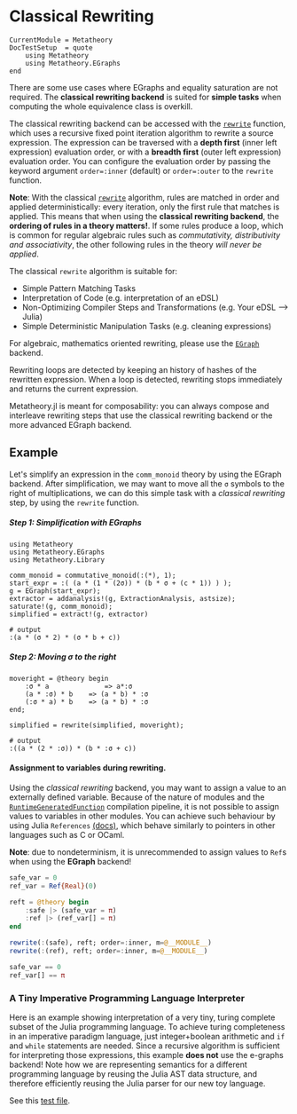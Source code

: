 # Classical Rewriting

```@meta
CurrentModule = Metatheory
DocTestSetup  = quote
    using Metatheory
    using Metatheory.EGraphs
end
```

There are some use cases where EGraphs and equality saturation are not
required. The **classical rewriting backend** is suited for **simple tasks**
when computing the whole equivalence class is overkill.

The classical rewriting backend can be accessed with
the [`rewrite`](@ref) function, which
uses a recursive fixed point iteration algorithm to
rewrite a source expression. The expression can be traversed with a
**depth first** (inner left expression) evaluation order, or with a
**breadth first** (outer left expression) evaluation order. You can
configure the evaluation order by passing the keyword argument
`order=:inner` (default) or `order=:outer` to the `rewrite` function.

**Note**: With the classical [`rewrite`](@ref) algorithm, rules are matched in order and
applied deterministically:
every iteration, only the first rule that matches is applied.
This means that when using the **classical rewriting backend**, the **ordering
of rules in a theory matters!**. If some rules produce a loop, which is common
for regular algebraic rules such as *commutativity, distributivity and associativity*,
the other following rules in the theory *will never be applied*.

The classical `rewrite`
algorithm is suitable for:
- Simple Pattern Matching Tasks
- Interpretation of Code (e.g. interpretation of an eDSL)
- Non-Optimizing Compiler Steps and Transformations (e.g. Your eDSL --> Julia)
- Simple Deterministic Manipulation Tasks (e.g. cleaning expressions)

For algebraic, mathematics oriented rewriting, please
use the [`EGraph`](@ref) backend.

Rewriting loops are detected by keeping an history of hashes of the
rewritten expression. When a loop is detected, rewriting stops immediately
and returns the current expression.

Metatheory.jl is meant for
composability: you can always compose and interleave rewriting steps that use
the classical rewriting backend or the more advanced EGraph backend.

## Example

Let's simplify an expression in the `comm_monoid` theory
by using the EGraph backend. After simplification,
we may want to move all the `σ` symbols to the right of multiplications,
we can do this simple task with a *classical rewriting* step, by using
the `rewrite` function.

##### Step 1: Simplification with EGraphs

```jldoctest simpl
using Metatheory
using Metatheory.EGraphs
using Metatheory.Library

comm_monoid = commutative_monoid(:(*), 1);
start_expr = :( (a * (1 * (2σ)) * (b * σ + (c * 1)) ) );
g = EGraph(start_expr);
extractor = addanalysis!(g, ExtractionAnalysis, astsize);
saturate!(g, comm_monoid);
simplified = extract!(g, extractor)

# output
:(a * (σ * 2) * (σ * b + c))

```

##### Step 2: Moving σ to the right
```jldoctest simpl
moveright = @theory begin
	:σ * a 				=> a*:σ
	(a * :σ) * b 	=> (a * b) * :σ
	(:σ * a) * b 	=> (a * b) * :σ
end;

simplified = rewrite(simplified, moveright);

# output
:((a * (2 * :σ)) * (b * :σ + c))
```

#### Assignment to variables during rewriting.

Using the *classical rewriting* backend, you may want
to assign a value to an externally defined variable.
Because of the nature of modules and the [`RuntimeGeneratedFunction`](https://github.com/SciML/RuntimeGeneratedFunctions.jl)
compilation pipeline, it is not possible to assign
values to variables in other modules.
You can achieve such behaviour by using Julia `References` [(docs)](https://docs.julialang.org/en/v1/base/c/#Core.Ref),
which behave similarly to pointers in other languages such as C or OCaml.

**Note**: due to nondeterminism, it is unrecommended to assign values to
`Ref`s when using the **EGraph** backend!

```julia
safe_var = 0
ref_var = Ref{Real}(0)

reft = @theory begin
	:safe |> (safe_var = π)
	:ref |> (ref_var[] = π)
end

rewrite(:(safe), reft; order=:inner, m=@__MODULE__)
rewrite(:(ref), reft; order=:inner, m=@__MODULE__)

safe_var == 0
ref_var[] == π
```

### A Tiny Imperative Programming Language Interpreter

Here is an example showing interpretation of a very tiny, turing complete
subset of the Julia programming language. To achieve turing completeness
in an imperative paradigm language, just integer+boolean arithmetic and
`if` and `while` statements are needed.
Since a recursive algorithm is sufficient for interpreting those expressions, this
example **does not** use the e-graphs backend!
Note how we are representing semantics for a different programming language
by reusing the Julia AST data structure, and therefore efficiently reusing
the Julia parser for our new toy language.

See this [test file](https://github.com/0x0f0f0f/Metatheory.jl/blob/master/test/test_while_interpreter.jl).
